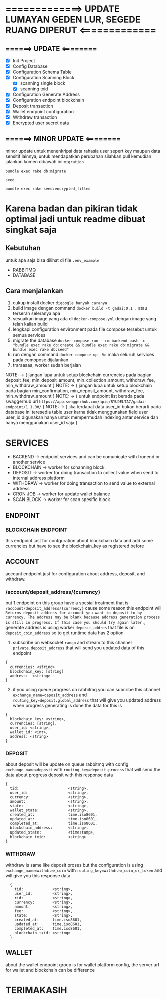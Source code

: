 # =============> UPDATE LUMAYAN GEDEN LUR, SEGEDE RUANG DIPERUT <=============
## ======> UPDATE <========
- [x] Init Project
- [x] Config Database
- [x] Configuration Schema Table
- [x] Configuration Scanning Block
  - [x] scanning single block
  - [x] scanning txid
- [x] Configuration Generate Address
- [x] Configuration endpoint blockchain
- [x] Deposit transaction
- [x] Wallet endpoint configuration
- [x] Withdraw transaction
- [x] Encrypted user secret data

## ======> MINOR UPDATE <========
minor update untuk menenkripsi data rahasia user sepert key maupun data sensitif lainnya, untuk mendapatkan perubahan silahkan pull kemudian jalankan komen dibawah ini
`migration`
```
bundle exec rake db:migrate
```

`seed`
```
bundle exec rake seed:encrypted_filled
```

# Karena badan dan pikiran tidak optimal jadi untuk readme dibuat singkat saja
## Kebutuhan
untuk apa saja bisa dilihat di file ```.env_example```
  - RABBITMQ
  - DATABASE

## Cara menjalankan
1. cukup install docker `digoogle banyak caranya`
2. build image dengan command `docker build -t gadai:0.1 .` atau terserah seleranya apa
3. sesuaikan image yang ada di `docker-compose.yml` dengan image yang telah kalian build
4. lengkapi configuration environment pada file compose tersebut untuk semua services
5. migrate the database `docker-compose run --rm backend bash -c "bundle exec rake db:create && bundle exec rake db:migrate && bundle exec rake db:seed"`
6. run dengan command `docker-compose up -Vd` maka seluruh services pada comopose dijalankan
7. traraaaaa, worker sudah berjalan

NOTE: -> { jangan lupa untuk setup blockchain currencies pada bagian deposit_fee, min_deposit_amount, min_collection_amount, withdraw_fee, min_withdraw_amount }
NOTE: -> { jangan lupa untuk setup blockchain pada bagian min_confirmation, min_deposit_amount, withdraw_fee, min_withdraw_amount }
NOTE: -> { untuk endpoint list berada pada swaggerhub url `https://app.swaggerhub.com/apis/RYUDELTA7/gadai-endpoint/1.1.0#/` }
NOTE: -> { jika terdapat data user_id bukan berarti pada database ini teresedia table user karna tidak menggunakan field user user_id digunakan hanya untuk mempermudah indexing antar service dan hanya menggunakan user_id saja }

# SERVICES
- BACKEND -> endpoint services and can be comunicate with fronend or another service
- BLOCKCHAIN -> worker for schanning block
- DEPOSIT -> worker for doing transaction to collect value when send to internal address platform
- WITHDRAW -> worker for doing transaction to send value to external address
- CRON JOB -> worker for update wallet balance
- SCAN BLOCK -> worker for scan spesific block

## ENDPOINT
### BLOCKCHAIN ENDPOINT
this endpoint just for confguration about blockchain data and add some currencies but have to see the blockchain_key as registered before

## ACCOUNT
account endpoint just for configuration about address, deposit, and withdraw.

### /account/deposit_address/{currency}
but 1 endpoint on this group have a spesial treatment that is `/account/deposit_address/{currency}` cause some reason this endpoint will `Returns deposit address for account you want to deposit to by currency. The address may be blank because address generation process is still in progress. If this case you should try again later.`, generate address is using worker `deposit_addres` that file is on `deposit_coin_address` so to get runtime data has 2 option



1. subscribe on websocket `rango` and stream to this channel `private.deposit_address` that will send you updated data of this endpoint
```
{
  currencies: <string>
  blockchain_key: [string]
  address:  <string>
}
```
2. if you using queue progress on rabbitmq you can subcribe this channel `exchange_name=deposit_address` and `routing_key=deposit.global_address` that will give you updated address when progress generating is done the data for this is
```
{
  blockchain_key: <string>,
  currencies: [string],
  user_id: <string>,
  wallet_id: <int>,
  address: <string>
}
```

### DEPOSIT
about deposit will be update on queue rabbitmq with config `exchange_name=deposit` with `routing_key=deposit.process` that will send the data about progress deposit with this response data
```
{
  tid:                      <string>,
  user_id:                  <string>,
  currency:                 <string>,
  amount:                   <string>,
  state:                    <string>,
  wallet_state:             <string>,
  created_at:               time.iso8601,
  updated_at:               time.iso8601,
  completed_at:             time.iso8601,
  blockchain_address:       <string>,
  updated_state:            <timestamp>,
  blockchain_txid:          <string>
}
```

### WITHDRAW
withdraw is same like deposit proses but the configuration is using `exchange_name=withdraw_coin` with `routing_key=withdraw_coin_or_token` and will give you this response data
```
  { 
    tid:             <string>,
    user_id:         <string>,
    rid:             <string>,
    currency:        <string>,
    amount:          <string>,
    fee:             <string>,
    state:           <string>,
    created_at:      time.iso8601,
    updated_at:      time.iso8601,
    completed_at:    time.iso8601,
    blockchain_txid: <string>
  }
```

## WALLET
about the wallet endpoint group is for wallet platform config, the server url for wallet and blockchain can be difference

# TERIMAKASIH